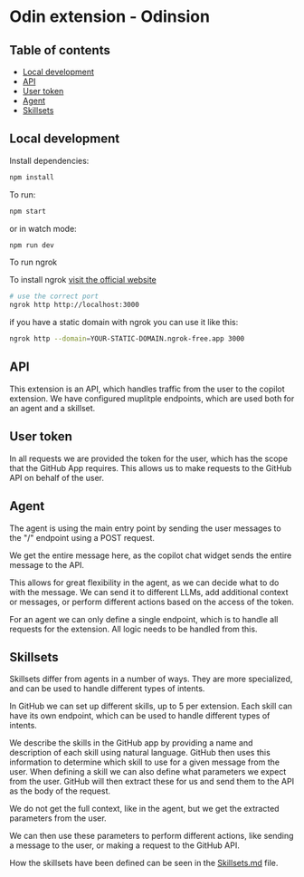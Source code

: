 # Odin extension - Odinsion

## Table of contents
- [Local development](#local-development)
- [API](#api)
- [User token](#user-token)
- [Agent](#agent)
- [Skillsets](#skillsets)

## Local development

Install dependencies:

```bash
npm install
```

To run:

```bash
npm start
```

or in watch mode:

```bash
npm run dev
```

To run ngrok

To install ngrok [visit the official website](https://dashboard.ngrok.com/get-started/setup/windows<>)

```bash
# use the correct port
ngrok http http://localhost:3000
```

if you have a static domain with ngrok you can use it like this:

```bash
ngrok http --domain=YOUR-STATIC-DOMAIN.ngrok-free.app 3000
```
## API

This extension is an API, which handles traffic from the user to the copilot extension. We have configured muplitple endpoints, which are used both for an agent and a skillset.

## User token

In all requests we are provided the token for the user, which has the scope that the GitHub App requires. This allows us to make requests to the GitHub API on behalf of the user.

## Agent 

The agent is using the main entry point by sending the user messages to the "/" endpoint using a POST request.

We get the entire message here, as the copilot chat widget sends the entire message to the API. 

This allows for great flexibility in the agent, as we can decide what to do with the message. We can send it to different LLMs, add additional context or messages, or perform different actions based on the access of the token.

For an agent we can only define a single endpoint, which is to handle all requests for the extension. All logic needs to be handled from this.

## Skillsets

Skillsets differ from agents in a number of ways. They are more specialized, and can be used to handle different types of intents.

In GitHub we can set up different skills, up to 5 per extension. Each skill can have its own endpoint, which can be used to handle different types of intents.

We describe the skills in the GitHub app by providing a name and description of each skill using natural language. GitHub then uses this information to determine which skill to use for a given message from the user. When defining a skill we can also define what parameters we expect from the user. GitHub will then extract these for us and send them to the API as the body of the request.

We do not get the full context, like in the agent, but we get the extracted parameters from the user.

We can then use these parameters to perform different actions, like sending a message to the user, or making a request to the GitHub API.

How the skillsets have been defined can be seen in the [Skillsets.md](Skillsets.md) file.

